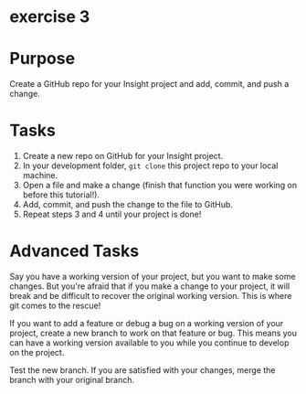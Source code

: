 # exercise 3

# Purpose
Create a GitHub repo for your Insight project and add, commit, and push a change.

# Tasks
1. Create a new repo on GitHub for your Insight project.
2. In your development folder, `git clone` this project repo to your local machine.
3. Open a file and make a change (finish that function you were working on before this tutorial!).
4. Add, commit, and push the change to the file to GitHub.
5. Repeat steps 3 and 4 until your project is done!

# Advanced Tasks
Say you have a working version of your project, but you want to make some changes. But you're afraid that if you make a change to your project, it will break and be difficult to recover the original working version. This is where git comes to the rescue!

If you want to add a feature or debug a bug on a working version of your project, create a new branch to work on that feature or bug. This means you can have a working version available to you while you continue to develop on the project.

Test the new branch. If you are satisfied with your changes, merge the branch with your original branch.